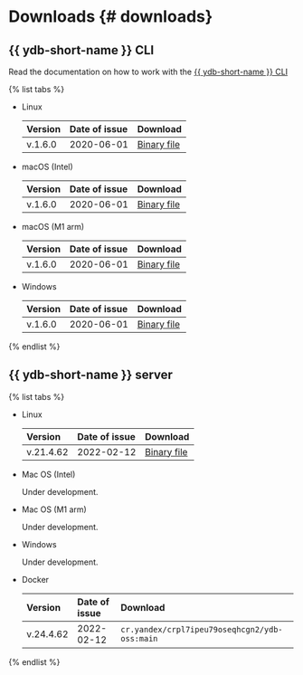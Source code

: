 # Downloads {# downloads}

## {{ ydb-short-name }} CLI

Read the documentation on how to work with the [{{ ydb-short-name }} CLI](../reference/ydb-cli/index.md)

{% list tabs %}

- Linux

  | Version | Date of issue | Download |
  | :--- | :--- | :--- |
  | v.1.6.0 | 2020-06-01 | [Binary file](https://storage.yandexcloud.net/yandexcloud-ydb/release/1.6.0/linux/amd64/ydb) |

- macOS (Intel)

  | Version | Date of issue | Download |
  | :--- | :--- | :--- |
  | v.1.6.0 | 2020-06-01 | [Binary file](https://storage.yandexcloud.net/yandexcloud-ydb/release/1.6.0/darwin/amd64/ydb) |

- macOS (M1 arm)

  | Version | Date of issue | Download |
  | :--- | :--- | :--- |
  | v.1.6.0 | 2020-06-01 | [Binary file](https://storage.yandexcloud.net/yandexcloud-ydb/release/1.6.0/darwin/arm64/ydb) |

- Windows

  | Version | Date of issue | Download |
  | :--- | :--- | :--- |
  | v.1.6.0 | 2020-06-01 | [Binary file](https://storage.yandexcloud.net/yandexcloud-ydb/release/1.6.0/windows/amd64/ydb.exe) |

{% endlist %}

## {{ ydb-short-name }} server

{% list tabs %}

- Linux

  | Version | Date of issue | Download |
  | :--- | :--- | :--- |
  | v.21.4.62 | 2022-02-12 | [Binary file](https://binaries.ydb.tech/ydbd-main-linux-amd64.tar.gzx) |

- Mac OS (Intel)

  Under development.

- Mac OS (M1 arm)

  Under development.

- Windows

  Under development.

- Docker

  | Version | Date of issue | Download |
  | :--- | :--- | :--- |
  | v.24.4.62 | 2022-02-12 | `cr.yandex/crpl7ipeu79oseqhcgn2/ydb-oss:main` |

{% endlist %}

